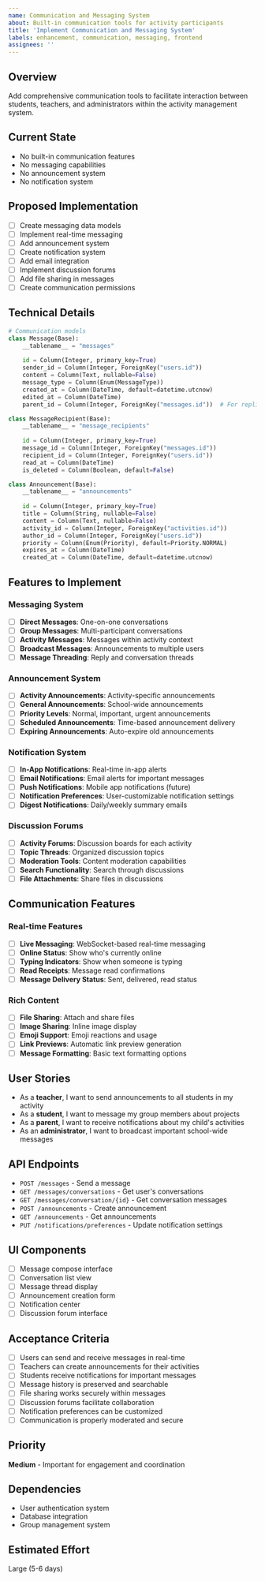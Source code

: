 ```yaml
---
name: Communication and Messaging System
about: Built-in communication tools for activity participants
title: 'Implement Communication and Messaging System'
labels: enhancement, communication, messaging, frontend
assignees: ''
---
```


## Overview
Add comprehensive communication tools to facilitate interaction between students, teachers, and administrators within the activity management system.

## Current State
- No built-in communication features
- No messaging capabilities
- No announcement system
- No notification system

## Proposed Implementation
- [ ] Create messaging data models
- [ ] Implement real-time messaging
- [ ] Add announcement system
- [ ] Create notification system
- [ ] Add email integration
- [ ] Implement discussion forums
- [ ] Add file sharing in messages
- [ ] Create communication permissions

## Technical Details
```python
# Communication models
class Message(Base):
    __tablename__ = "messages"
    
    id = Column(Integer, primary_key=True)
    sender_id = Column(Integer, ForeignKey("users.id"))
    content = Column(Text, nullable=False)
    message_type = Column(Enum(MessageType))
    created_at = Column(DateTime, default=datetime.utcnow)
    edited_at = Column(DateTime)
    parent_id = Column(Integer, ForeignKey("messages.id"))  # For replies

class MessageRecipient(Base):
    __tablename__ = "message_recipients"
    
    id = Column(Integer, primary_key=True)
    message_id = Column(Integer, ForeignKey("messages.id"))
    recipient_id = Column(Integer, ForeignKey("users.id"))
    read_at = Column(DateTime)
    is_deleted = Column(Boolean, default=False)

class Announcement(Base):
    __tablename__ = "announcements"
    
    id = Column(Integer, primary_key=True)
    title = Column(String, nullable=False)
    content = Column(Text, nullable=False)
    activity_id = Column(Integer, ForeignKey("activities.id"))
    author_id = Column(Integer, ForeignKey("users.id"))
    priority = Column(Enum(Priority), default=Priority.NORMAL)
    expires_at = Column(DateTime)
    created_at = Column(DateTime, default=datetime.utcnow)
```

## Features to Implement
### Messaging System
- [ ] **Direct Messages**: One-on-one conversations
- [ ] **Group Messages**: Multi-participant conversations
- [ ] **Activity Messages**: Messages within activity context
- [ ] **Broadcast Messages**: Announcements to multiple users
- [ ] **Message Threading**: Reply and conversation threads

### Announcement System
- [ ] **Activity Announcements**: Activity-specific announcements
- [ ] **General Announcements**: School-wide announcements
- [ ] **Priority Levels**: Normal, important, urgent announcements
- [ ] **Scheduled Announcements**: Time-based announcement delivery
- [ ] **Expiring Announcements**: Auto-expire old announcements

### Notification System
- [ ] **In-App Notifications**: Real-time in-app alerts
- [ ] **Email Notifications**: Email alerts for important messages
- [ ] **Push Notifications**: Mobile app notifications (future)
- [ ] **Notification Preferences**: User-customizable notification settings
- [ ] **Digest Notifications**: Daily/weekly summary emails

### Discussion Forums
- [ ] **Activity Forums**: Discussion boards for each activity
- [ ] **Topic Threads**: Organized discussion topics
- [ ] **Moderation Tools**: Content moderation capabilities
- [ ] **Search Functionality**: Search through discussions
- [ ] **File Attachments**: Share files in discussions

## Communication Features
### Real-time Features
- [ ] **Live Messaging**: WebSocket-based real-time messaging
- [ ] **Online Status**: Show who's currently online
- [ ] **Typing Indicators**: Show when someone is typing
- [ ] **Read Receipts**: Message read confirmations
- [ ] **Message Delivery Status**: Sent, delivered, read status

### Rich Content
- [ ] **File Sharing**: Attach and share files
- [ ] **Image Sharing**: Inline image display
- [ ] **Emoji Support**: Emoji reactions and usage
- [ ] **Link Previews**: Automatic link preview generation
- [ ] **Message Formatting**: Basic text formatting options

## User Stories
- As a **teacher**, I want to send announcements to all students in my activity
- As a **student**, I want to message my group members about projects
- As a **parent**, I want to receive notifications about my child's activities
- As an **administrator**, I want to broadcast important school-wide messages

## API Endpoints
- `POST /messages` - Send a message
- `GET /messages/conversations` - Get user's conversations
- `GET /messages/conversation/{id}` - Get conversation messages
- `POST /announcements` - Create announcement
- `GET /announcements` - Get announcements
- `PUT /notifications/preferences` - Update notification settings

## UI Components
- [ ] Message compose interface
- [ ] Conversation list view
- [ ] Message thread display
- [ ] Announcement creation form
- [ ] Notification center
- [ ] Discussion forum interface

## Acceptance Criteria
- [ ] Users can send and receive messages in real-time
- [ ] Teachers can create announcements for their activities
- [ ] Students receive notifications for important messages
- [ ] Message history is preserved and searchable
- [ ] File sharing works securely within messages
- [ ] Discussion forums facilitate collaboration
- [ ] Notification preferences can be customized
- [ ] Communication is properly moderated and secure

## Priority
**Medium** - Important for engagement and coordination

## Dependencies
- User authentication system
- Database integration
- Group management system

## Estimated Effort
Large (5-6 days)
